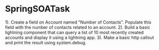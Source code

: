 # SpringSOATask
1). Create a field on Account named "Number of Contacts". Populate this field with the number of contacts related to an account.    2). Build a basic lightning component that can query a list of 10 most recently created accounts and display it using a lightning app.    3). Make a basic http callout and print the result using system.debug.
